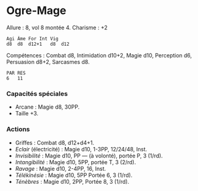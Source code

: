 # Ogre-Mage

Allure : 8, vol 8 montée 4.
Charisme : +2

	Agi	Âme	For	Int	Vig
	d8	d8	d12+1	d8	d12

Compétences : Combat d8, Intimidation d10+2, Magie d10, Perception d6, Persuasion d8+2, Sarcasmes d8.

	PAR	RES
	6	11

### Capacités spéciales
- Arcane : Magie d8, 30PP.
- Taille +3.

### Actions
- Griffes : Combat d8, d12+d4+1.
- _Eclair_ (électricité) : Magie d10, 1-3PP, 12/24/48, Inst.
- _Invisibilité_ : Magie d10, PP — (à volonté), portée P, 3 (1/rd).
- _Intangibilité_ : Magie d10, 5PP, portée T, 3 (2/rd).
- _Ravage_ : Magie d10, 2-4PP, 16, Inst.
- _Télékinésie_ : Magie d10, 5PP Portée 6, 3 (1/rd).
- _Ténèbres_ : Magie d10, 2PP, Portée 8, 3 (1/rd).
